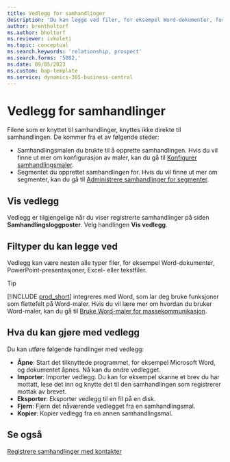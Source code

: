 ```yaml
---
title: Vedlegg for samhandlinger
description: 'Du kan legge ved filer, for eksempel Word-dokumenter, for å legge til detaljer om en samhandling.'
author: brentholtorf
ms.author: bholtorf
ms.reviewer: ivkoleti
ms.topic: conceptual
ms.search.keywords: 'relationship, prospect'
ms.search.forms: '5082,'
ms.date: 09/05/2023
ms.custom: bap-template
ms.service: dynamics-365-business-central
---
```

# Vedlegg for samhandlinger

Filene som er knyttet til samhandlinger, knyttes ikke direkte til samhandlingen. De kommer fra et av følgende steder:

* Samhandlingsmalen du brukte til å opprette samhandlingen. Hvis du vil finne ut mer om konfigurasjon av maler, kan du gå til [Konfigurer samhandlingsmaler](marketing-interactions.md#set-up-interaction-templates).
* Segmentet du opprettet samhandlingen for. Hvis du vil finne ut mer om segmenter, kan du gå til [Administrere samhandlinger for segmenter](marketing-interaction-segments.md).

## Vis vedlegg

Vedlegg er tilgjengelige når du viser registrerte samhandlinger på siden **Samhandlingsloggposter**. Velg handlingen **Vis vedlegg**.

## Filtyper du kan legge ved

Vedlegg kan være nesten alle typer filer, for eksempel Word-dokumenter, PowerPoint-presentasjoner, Excel- eller tekstfiler.

> [!TIP]
> [!INCLUDE [prod_short](includes/prod_short.md)] integreres med Word, som lar deg bruke funksjoner som flettefelt på Word-maler. Hvis du vil lære mer om hvordan du bruker Word-maler, kan du gå til [Bruke Word-maler for massekommunikasjon](ui-mail-merge.md).

## Hva du kan gjøre med vedlegg

Du kan utføre følgende handlinger med vedlegg:

* **Åpne**: Start det tilknyttede programmet, for eksempel Microsoft Word, og dokumentet åpnes. Nå kan du endre vedlegget.
* **Importer**: Importer vedlegg. Du kan for eksempel skanne et brev du har mottatt, lese det inn og knytte det til den samhandlingen som registrerer mottak av brevet.
* **Eksporter**: Eksporter vedlegg til en fil på en disk.
* **Fjern**: Fjern det nåværende vedlegget fra en samhandlingsmal.
* **Kopier**: Kopier vedlegg fra en annen samhandlingsmal.

## Se også

[Registrere samhandlinger med kontakter](marketing-interactions.md)  
